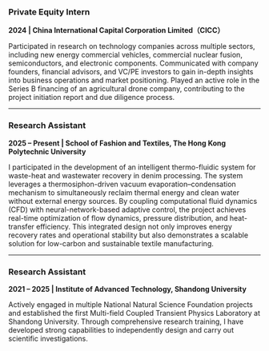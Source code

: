 ### **Private Equity Intern**  
**2024 | China International Capital Corporation Limited（CICC）**  

Participated in research on technology companies across multiple sectors, including new energy commercial vehicles, commercial nuclear fusion, semiconductors, and electronic components. Communicated with company founders, financial advisors, and VC/PE investors to gain in-depth insights into business operations and market positioning. Played an active role in the Series B financing of an agricultural drone company, contributing to the project initiation report and due diligence process.

---
### **Research Assistant**  
**2025 – Present | School of Fashion and Textiles, The Hong Kong Polytechnic University**  

I participated in the development of an intelligent thermo-fluidic system for waste-heat and wastewater recovery in denim processing. The system leverages a thermosiphon-driven vacuum evaporation–condensation mechanism to simultaneously reclaim thermal energy and clean water without external energy sources. By coupling computational fluid dynamics (CFD) with neural-network-based adaptive control, the project achieves real-time optimization of flow dynamics, pressure distribution, and heat-transfer efficiency. This integrated design not only improves energy recovery rates and operational stability but also demonstrates a scalable solution for low-carbon and sustainable textile manufacturing.

---

### **Research Assistant**  
**2021 – 2025 | Institute of Advanced Technology, Shandong University**  

Actively engaged in multiple National Natural Science Foundation projects and established the first Multi-field Coupled Transient Physics Laboratory at Shandong University. Through comprehensive research training, I have developed strong capabilities to independently design and carry out scientific investigations.
